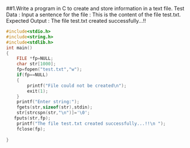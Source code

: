 ##1.Write a program in C to create and store information in a text file.
Test Data :
Input a sentence for the file : This is the content of the file test.txt.
Expected Output :
The file test.txt created successfully...!!
```c
#include<stdio.h>
#include<string.h>
#include<stdlib.h>
int main()
{
    FILE *fp=NULL;
    char str[1000];
    fp=fopen("test.txt","w");
    if(fp==NULL)
    {
        printf("File could not be created\n");
        exit(1);
    }
    printf("Enter string:");
    fgets(str,sizeof(str),stdin);
    str[strcspn(str,"\n")]='\0';
   fputs(str,fp);
    printf("The file test.txt created successfully...!!\n ");
    fclose(fp);
    
}
```
